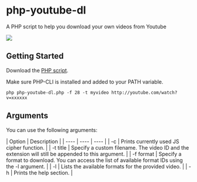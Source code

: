 # php-youtube-dl
A PHP script to help you download your own videos from Youtube

![](http://www.aladdian.com/img/ytdl.png)

## Getting Started
Download the [PHP script][php].

[php]: https://raw.github.com/UMaster/php-youtube-dl/master/php-youtube-dl.php

Make sure PHP-CLI is installed and added to your PATH variable.

```
php php-youtube-dl.php -f 28 -t myvideo http://youtube.com/watch?v=xxxxxx

```

## Arguments
You can use the following arguments:

| Option  | Description |
| ---- | ---- | ---- |
| -c | Prints currently used JS cipher function. |
| -t title | Specify a custom filename. The video ID and the extension will still be appended to this argument. |
| -f format | Specify a format to download. You can access the list of available format IDs using the -l argument. |
| -l | Lists the available formats for the provided video. |
| -h | Prints the help section. |


